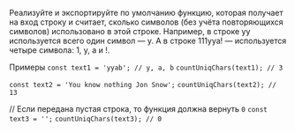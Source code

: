 Реализуйте и экспортируйте по умолчанию функцию, которая получает на вход строку и считает,
сколько символов (без учёта повторяющихся символов) использовано в этой строке. Например,
в строке yy используется всего один символ — y. А в строке 111yya! — используется четыре
символа: 1, y, a и !.

Примеры
`const text1 = 'yyab'; // y, a, b`
`countUniqChars(text1); // 3`

`const text2 = 'You know nothing Jon Snow';`
`countUniqChars(text2); // 13`

// Если передана пустая строка, то функция должна вернуть `0`
`const text3 = '';`
`countUniqChars(text3); // 0`
